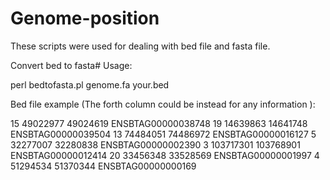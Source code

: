# Genome-position
These scripts were used for dealing with bed file and fasta file.

Convert bed to fasta# 
Usage:

perl bedtofasta.pl genome.fa your.bed

Bed file example (The forth column could be instead for any information ):

15	49022977	49024619	ENSBTAG00000038748
19	14639863	14641748	ENSBTAG00000039504
13	74484051	74486972	ENSBTAG00000016127
5	32277007	32280838	ENSBTAG00000002390
3	103717301	103768901	ENSBTAG00000012414
20	33456348	33528569	ENSBTAG00000001997
4	51294534	51370344	ENSBTAG00000000169
